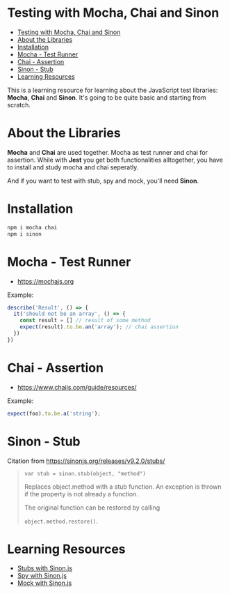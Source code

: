 # Testing with Mocha, Chai and Sinon

- [Testing with Mocha, Chai and Sinon](#testing-with-mocha-chai-and-sinon)
- [About the Libraries](#about-the-libraries)
- [Installation](#installation)
- [Mocha - Test Runner](#mocha---test-runner)
- [Chai - Assertion](#chai---assertion)
- [Sinon - Stub](#sinon---stub)
- [Learning Resources](#learning-resources)


This is a learning resource for learning about the JavaScript test libraries: **Mocha**, **Chai** and **Sinon**. It's going to be quite basic and starting from scratch. 

# About the Libraries

**Mocha** and **Chai** are used together. Mocha as test runner and chai for assertion. While with **Jest** you get both functionalities alltogether, you have to install and study mocha and chai seperatly.

And if you want to test with stub, spy and mock, you'll need **Sinon**.

# Installation

```bash
npm i mocha chai
npm i sinon
```


# Mocha - Test Runner

- https://mochajs.org

Example:
```js
describe('Result', () => {
  it('should not be an array', () => {
    const result = [] // result of some method
    expect(result).to.be.an('array'); // chai assertion
  })
})

```


# Chai - Assertion

- https://www.chaijs.com/guide/resources/

Example:
```js
expect(foo).to.be.a('string');
```

# Sinon - Stub

Citation from https://sinonjs.org/releases/v9.2.0/stubs/
> `var stub = sinon.stub(object, "method")`
> 
> Replaces object.method with a stub function. An exception is
> thrown if the property is not already a function.
> 
> The original function can be restored by calling
> 
> `object.method.restore()`.


# Learning Resources

- [Stubs with Sinon.js](https://stackabuse.com/using-stubs-for-testing-in-javascript-with-sinon-js/)
- [Spy with Sinon.js](https://stackabuse.com/using-spies-for-testing-in-javascript-with-sinon/)
- [Mock with Sinon.js](https://stackabuse.com/using-mocks-for-testing-in-javascript-with-sinon-js/)